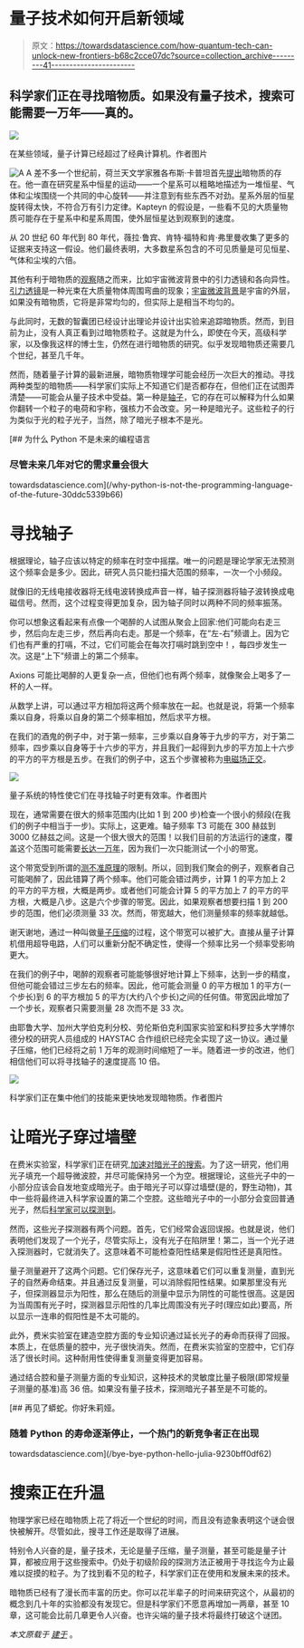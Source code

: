 # 量子技术如何开启新领域

> 原文：<https://towardsdatascience.com/how-quantum-tech-can-unlock-new-frontiers-b68c2cce07dc?source=collection_archive---------41----------------------->

## 科学家们正在寻找暗物质。如果没有量子技术，搜索可能需要一万年——真的。

![](img/e45a444d2ceef2a7a9c1505ed734509a.png)

在某些领域，量子计算已经超过了经典计算机。作者图片

![A](img/905c9dac3e604fd9ae883e6c79475524.png)  A 差不多一个世纪前，荷兰天文学家雅各布斯·卡普坦首先[提出](https://ui.adsabs.harvard.edu/abs/1922ApJ....55..302K/abstract)暗物质的存在。他一直在研究星系中恒星的运动——一个星系可以粗略地描述为一堆恒星、气体和尘埃围绕一个共同的中心旋转——并注意到有些东西不对劲。星系外层的恒星旋转得太快，不符合万有引力定律。Kapteyn 的假设是，一些看不见的大质量物质可能存在于星系中和星系周围，使外层恒星达到观察到的速度。

从 20 世纪 60 年代到 80 年代，薇拉·鲁宾、肯特·福特和肯·弗里曼收集了更多的证据来支持这一假设。他们最终表明，大多数星系包含的不可见质量是可见恒星、气体和尘埃的六倍。

其他有利于暗物质的[观察](https://arxiv.org/abs/astro-ph/9407006)随之而来，比如宇宙微波背景中的引力透镜和各向异性。[引力透镜](https://www.science.org.au/curious/space-time/gravitational-lensing)是一种光束在大质量物体周围弯曲的现象；[宇宙微波背景](https://www.quantamagazine.org/how-the-cosmic-microwave-background-reveals-the-universes-contents-20200128/)是宇宙的外层，如果没有暗物质，它将是非常均匀的，但实际上是相当不均匀的。

与此同时，无数的智囊团已经设计出理论并设计出实验来追踪暗物质。然而，到目前为止，没有人真正看到过暗物质粒子。这就是为什么，即使在今天，高级科学家，以及像我这样的博士生，仍然在进行暗物质的研究。似乎发现暗物质还需要几个世纪，甚至几千年。

然而，随着量子计算的最新进展，暗物质物理学可能会经历一次巨大的推动。寻找两种类型的暗物质——科学家们实际上不知道它们是否都存在，但他们正在试图弄清楚——可能会从量子技术中受益。第一种是[轴子](https://www.symmetrymagazine.org/article/the-other-dark-matter-candidate)，它的存在可以解释为什么如果你翻转一个粒子的电荷和宇称，强核力不会改变。另一种是暗光子。这些粒子的行为类似于光的粒子光子，当然，除了暗光子根本不是光。

[](/why-python-is-not-the-programming-language-of-the-future-30ddc5339b66) [## 为什么 Python 不是未来的编程语言

### 尽管未来几年对它的需求量会很大

towardsdatascience.com](/why-python-is-not-the-programming-language-of-the-future-30ddc5339b66) 

# 寻找轴子

根据理论，轴子应该以特定的频率在时空中摇摆。唯一的问题是理论学家无法预测这个频率会是多少。因此，研究人员只能扫描大范围的频率，一次一个小频段。

就像旧的无线电接收器将无线电波转换成声音一样，轴子探测器将轴子波转换成电磁信号。然而，这个过程变得更加复杂，因为轴子同时以两种不同的频率振荡。

你可以想象这看起来有点像一个喝醉的人试图从聚会上回家:他们可能向右走三步，然后向左走三步，然后再向右走。那是一个频率，在“左-右”频谱上。因为它们也有严重的打嗝，不过，它们可能会在每次打嗝时跳到空中！，每四步发生一次。这是“上下”频谱上的第二个频率。

Axions 可能比喝醉的人更复杂一点，但他们也有两个频率，就像聚会上喝多了一杯的人一样。

从数学上讲，可以通过平方相加将这两个频率放在一起。也就是说，将第一个频率乘以自身，将乘以自身的第二个频率相加，然后求平方根。

在我们的酒鬼的例子中，对于第一频率，三步乘以自身等于九步的平方，对于第二频率，四步乘以自身等于十六步的平方，并且我们一起得到九步的平方加上十六步的平方的平方根是五步。在我们的例子中，这五个步骤被称为[电磁场正交](https://journals.aps.org/rmp/abstract/10.1103/RevModPhys.77.513)。

![](img/89d43f74751af748486151afc5d1a8fa.png)

量子系统的特性使它们在寻找轴子时更有效率。作者图片

现在，通常需要在很大的频率范围内(比如 1 到 200 步)检查一个很小的频段(在我们的例子中相当于一步)。实际上，这更难。轴子频率 T3 可能在 300 赫兹到 3000 亿赫兹之间。这是一个很大很大的范围！以我们目前的方法运行的速度，覆盖这个范围可能需要[长达一万年](https://jila.colorado.edu/bibcite/reference/12122)，因为我们一次只能测试一个小的带宽。

这个带宽受到所谓的[测不准原理](https://theconversation.com/explainer-heisenbergs-uncertainty-principle-7512)的限制。所以，回到我们聚会的例子，观察者自己可能喝醉了，因此错算了两个频率。他们可能会错过两步，计算 1 的平方加上 2 的平方的平方根，大概是两步。或者他们可能会计算 5 的平方加上 7 的平方的平方根，大概是八步。这是六个步骤的带宽。因此，如果观察者想要扫描 1 到 200 步的范围，他们必须测量 33 次。然而，带宽越大，他们测量频率的频率就越低。

谢天谢地，通过一种叫做[量子压缩](https://physicstoday.scitation.org/doi/10.1063/PT.3.2596)的过程，这个带宽可以被扩大。直接从量子计算机借用超导电路，人们可以重新分配不确定性，使得一个频率比另一个频率受影响更大。

在我们的例子中，喝醉的观察者可能能够很好地计算上下频率，达到一步的精度，但他可能会错过三步左右的频率。因此，他可能会测量 0 的平方根加 1 的平方(一个步长)到 6 的平方根加 5 的平方(大约八个步长)之间的任何值。带宽因此增加了一个步长，观察者只需要测量 28 次而不是 33 次。

由耶鲁大学、加州大学伯克利分校、劳伦斯伯克利国家实验室和科罗拉多大学博尔德分校的研究人员组成的 HAYSTAC 合作组织已经完全实现了这一协议。通过量子压缩，他们已经将之前 1 万年的观测时间缩短了一半。随着进一步的改进，他们相信他们可以将寻找轴子的速度提高 10 倍。

![](img/3631135c1f246a68022a89b49596cedb.png)

科学家们正在集中他们的技能来更快地发现暗物质。作者图片

# 让暗光子穿过墙壁

在费米实验室，科学家们正在研究[,加速对暗光子的搜索](https://scitechdaily.com/physicists-build-a-quantum-bit-that-can-search-for-dark-matter/)。为了这一研究，他们用光子填充一个超导微波腔，并尽可能保持另一个为空。根据理论，这些光子中的一小部分应该会自发地变成暗光子。由于暗光子可以穿过墙壁(是的，野生动物)，其中一些将最终进入科学家设置的第二个空腔。这些暗光子中的一小部分会变回普通光子，然后[科学家可以探测到](https://news.fnal.gov/2020/03/quantum-and-accelerator-science-enable-mysterious-dark-sector-searches-at-fermilab/)。

然而，这些光子探测器有两个问题。首先，它们经常会返回误报。也就是说，他们表明他们发现了一个光子，尽管实际上，没有光子在陷阱里！第二，当一个光子进入探测器时，它就消失了。这意味着不可能检查阳性结果是假阳性还是真阳性。

量子测量避开了这两个问题。它们保存光子，这意味着它们可以重复测量，直到光子的自然寿命结束。并且通过反复测量，可以消除假阳性结果。如果那里没有光子，但探测器显示为阳性，那么在随后的测量中显示为阴性的可能性很高。这是因为当周围有光子时，探测器显示阳性的几率比周围没有光子时(理应如此)要高，所以显示一连串的假阳性是不太可能的。

此外，费米实验室在建造空腔方面的专业知识通过延长光子的寿命而获得了回报。本质上，在低质量的腔中，光子很快消失。然而，在费米实验室的空腔中，它们存活了很长时间。这种耐用性使得重复测量变得更加容易。

通过结合腔和量子测量方面的专业知识，这种技术的灵敏度比量子极限(即常规量子测量的基准)高 36 倍。如果没有量子技术，探测暗光子甚至是不可能的。

[](/bye-bye-python-hello-julia-9230bff0df62) [## 再见了蟒蛇。你好朱莉娅。

### 随着 Python 的寿命逐渐停止，一个热门的新竞争者正在出现

towardsdatascience.com](/bye-bye-python-hello-julia-9230bff0df62) 

# 搜索正在升温

物理学家已经在暗物质上花了将近一个世纪的时间，而且没有迹象表明这个谜会很快被解开。尽管如此，搜寻工作还是取得了进展。

特别令人兴奋的是，量子技术，无论是量子压缩，量子测量，甚至可能是量子计算，都被应用于这些搜索中。仍处于初级阶段的探测方法正被用于寻找迄今为止最难以捉摸的粒子。为了找到看不见的粒子，科学家们正在使用和发展未来的技术。

暗物质已经有了漫长而丰富的历史。你可以花半辈子的时间来研究这个，从最初的概念到几十年的实验都没有发现它。但是科学家们不愿意再增加一两章，甚至 10 章，这可能会比前几章更令人兴奋。也许尖端的量子技术将最终打破这个谜团。

*本文原载于* [*建于*](https://builtin.com/software-engineering-perspectives/quantum-dark-matter) 。